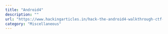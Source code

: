 ```yaml
---
title: "Android4"
description: ""
url: "https://www.hackingarticles.in/hack-the-android4-walkthrough-ctf-challenge/"
category: "Miscellaneous"
---
```

